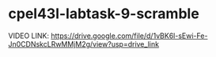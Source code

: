# cpel43l-labtask-9-scramble
VIDEO LINK: https://drive.google.com/file/d/1vBK6l-sEwi-Fe-Jn0CDNskcLRwMMjM2g/view?usp=drive_link
